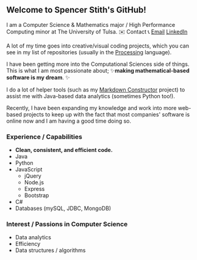 ## Welcome to Spencer Stith's GitHub!

I am a Computer Science & Mathematics major / High Performance Computing minor at The University of Tulsa.
✉️ Contact 📞
[Email](mailto:spencerstith@yahoo.com)
[LinkedIn](https://www.linkedin.com/in/spencer-stith/)


A lot of my time goes into creative/visual coding projects, which you can see in my list of repositories (usually in the [Processing](https://processing.org) language).

I have been getting more into the Computational Sciences side of things.
This is what I am most passionate about; ✨**making mathematical-based software is my dream**. ✨

I do a lot of helper tools (such as my [Markdown Constructor](https://github.com/spencerstith/Markdown-Constructor) project) to assist me with Java-based data analytics (sometimes Python too!).

Recently, I have been expanding my knowledge and work into more web-based projects to keep up with the fact that most companies' software is online now and I am having a good time doing so.

### Experience / Capabilities
* **Clean, consistent, and efficient code.**
* Java
* Python
* JavaScript
  * jQuery
  * Node.js
  * Express
  * Bootstrap
* C#
* Databases (mySQL, JDBC, MongoDB)

### Interest / Passions in Computer Science
* Data analytics
* Efficiency
* Data structures / algorithms
